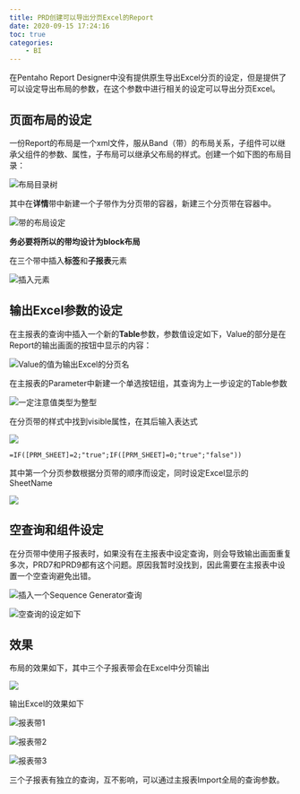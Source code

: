 ```yaml
---
title: PRD创建可以导出分页Excel的Report
date: 2020-09-15 17:24:16
toc: true
categories:
	- BI
---
```


在Pentaho Report Designer中没有提供原生导出Excel分页的设定，但是提供了可以设定导出布局的参数，在这个参数中进行相关的设定可以导出分页Excel。
<!-- more -->
## 页面布局的设定

一份Report的布局是一个xml文件，服从Band（带）的布局关系，子组件可以继承父组件的参数、属性，子布局可以继承父布局的样式。创建一个如下图的布局目录：

![布局目录树](https://656e-env-iybewaod-1257393063.tcb.qcloud.la/_posts/%E6%96%B0%E5%BB%BA%E6%96%87%E4%BB%B6%E5%A4%B9/1.png)

其中在**详情**带中新建一个子带作为分页带的容器，新建三个分页带在容器中。

![带的布局设定](https://656e-env-iybewaod-1257393063.tcb.qcloud.la/_posts/%E6%96%B0%E5%BB%BA%E6%96%87%E4%BB%B6%E5%A4%B9/2.png)

**务必要将所以的带均设计为block布局**

在三个带中插入**标签**和**子报表**元素

![插入元素](https://656e-env-iybewaod-1257393063.tcb.qcloud.la/_posts/%E6%96%B0%E5%BB%BA%E6%96%87%E4%BB%B6%E5%A4%B9/3.png)

## 输出Excel参数的设定

在主报表的查询中插入一个新的**Table**参数，参数值设定如下，Value的部分是在Report的输出画面的按钮中显示的内容：

![Value的值为输出Excel的分页名](https://656e-env-iybewaod-1257393063.tcb.qcloud.la/_posts/%E6%96%B0%E5%BB%BA%E6%96%87%E4%BB%B6%E5%A4%B9/4.png)

在主报表的Parameter中新建一个单选按钮组，其查询为上一步设定的Table参数

![一定注意值类型为整型](https://656e-env-iybewaod-1257393063.tcb.qcloud.la/_posts/%E6%96%B0%E5%BB%BA%E6%96%87%E4%BB%B6%E5%A4%B9/5.png)

在分页带的样式中找到visible属性，在其后输入表达式

![](https://656e-env-iybewaod-1257393063.tcb.qcloud.la/_posts/%E6%96%B0%E5%BB%BA%E6%96%87%E4%BB%B6%E5%A4%B9/6.png)

```vbscript
=IF([PRM_SHEET]=2;"true";IF([PRM_SHEET]=0;"true";"false"))
```

其中第一个分页参数根据分页带的顺序而设定，同时设定Excel显示的SheetName

![](https://656e-env-iybewaod-1257393063.tcb.qcloud.la/_posts/%E6%96%B0%E5%BB%BA%E6%96%87%E4%BB%B6%E5%A4%B9/7.png)

## 空查询和组件设定

在分页带中使用子报表时，如果没有在主报表中设定查询，则会导致输出画面重复多次，PRD7和PRD9都有这个问题。原因我暂时没找到，因此需要在主报表中设置一个空查询避免出错。

![插入一个Sequence Generator查询](https://656e-env-iybewaod-1257393063.tcb.qcloud.la/_posts/%E6%96%B0%E5%BB%BA%E6%96%87%E4%BB%B6%E5%A4%B9/8.png)

![空查询的设定如下](https://656e-env-iybewaod-1257393063.tcb.qcloud.la/_posts/%E6%96%B0%E5%BB%BA%E6%96%87%E4%BB%B6%E5%A4%B9/9.png)

## 效果

布局的效果如下，其中三个子报表带会在Excel中分页输出

![](https://656e-env-iybewaod-1257393063.tcb.qcloud.la/_posts/%E6%96%B0%E5%BB%BA%E6%96%87%E4%BB%B6%E5%A4%B9/10.png)

输出Excel的效果如下

![报表带1](https://656e-env-iybewaod-1257393063.tcb.qcloud.la/_posts/%E6%96%B0%E5%BB%BA%E6%96%87%E4%BB%B6%E5%A4%B9/11.png)

![报表带2](https://656e-env-iybewaod-1257393063.tcb.qcloud.la/_posts/%E6%96%B0%E5%BB%BA%E6%96%87%E4%BB%B6%E5%A4%B9/12.png)

![报表带3](https://656e-env-iybewaod-1257393063.tcb.qcloud.la/_posts/%E6%96%B0%E5%BB%BA%E6%96%87%E4%BB%B6%E5%A4%B9/13.png)

三个子报表有独立的查询，互不影响，可以通过主报表Import全局的查询参数。